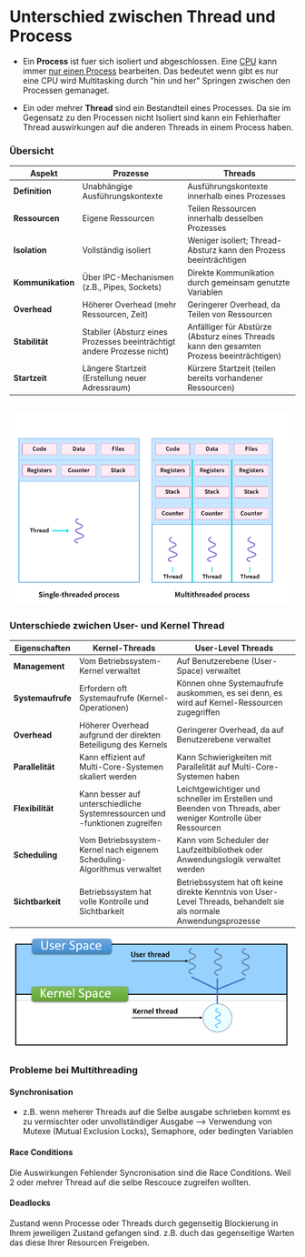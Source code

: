 

# Unterschied zwischen Thread und Process 
- Ein **Process** ist fuer sich isoliert und abgeschlossen. Eine <u>CPU</u> kann immer <u>nur einen Process</u> bearbeiten. Das bedeutet wenn gibt es nur eine CPU wird Multitasking durch "hin und her" Springen zwischen den Processen gemanaget.

- Ein oder mehrer **Thread** sind ein Bestandteil eines Processes. Da sie im Gegensatz zu den Processen nicht Isoliert sind kann ein Fehlerhafter Thread auswirkungen auf die anderen Threads in einem Process haben. 

### Übersicht 


| Aspekt               | Prozesse                                    | Threads                                   |
|----------------------|---------------------------------------------|-------------------------------------------|
| **Definition**       | Unabhängige Ausführungskontexte             | Ausführungskontexte innerhalb eines Prozesses|
| **Ressourcen**       | Eigene Ressourcen                           | Teilen Ressourcen innerhalb desselben Prozesses|
| **Isolation**        | Vollständig isoliert                        | Weniger isoliert; Thread-Absturz kann den Prozess beeinträchtigen|
| **Kommunikation**    | Über IPC-Mechanismen (z.B., Pipes, Sockets) | Direkte Kommunikation durch gemeinsam genutzte Variablen|
| **Overhead**         | Höherer Overhead (mehr Ressourcen, Zeit)     | Geringerer Overhead, da Teilen von Ressourcen|
| **Stabilität**       | Stabiler (Absturz eines Prozesses beeinträchtigt andere Prozesse nicht)| Anfälliger für Abstürze (Absturz eines Threads kann den gesamten Prozess beeinträchtigen)|
| **Startzeit**        | Längere Startzeit (Erstellung neuer Adressraum)| Kürzere Startzeit (teilen bereits vorhandener Ressourcen)|

![Process vs Thread](pic/Proccec_vs_thread.png)
---

### Unterschiede zwichen User- und Kernel Thread

| Eigenschaften          | Kernel-Threads                               | User-Level Threads                            |
|------------------------|----------------------------------------------|-----------------------------------------------|
| **Management**         | Vom Betriebssystem-Kernel verwaltet         | Auf Benutzerebene (User-Space) verwaltet      |
| **Systemaufrufe**      | Erfordern oft Systemaufrufe (Kernel-Operationen) | Können ohne Systemaufrufe auskommen, es sei denn, es wird auf Kernel-Ressourcen zugegriffen | 
| **Overhead**           | Höherer Overhead aufgrund der direkten Beteiligung des Kernels | Geringerer Overhead, da auf Benutzerebene verwaltet |
| **Parallelität**       | Kann effizient auf Multi-Core-Systemen skaliert werden | Kann Schwierigkeiten mit Parallelität auf Multi-Core-Systemen haben |
| **Flexibilität**       | Kann besser auf unterschiedliche Systemressourcen und -funktionen zugreifen | Leichtgewichtiger und schneller im Erstellen und Beenden von Threads, aber weniger Kontrolle über Ressourcen |
| **Scheduling**         | Vom Betriebssystem-Kernel nach eigenem Scheduling-Algorithmus verwaltet | Kann vom Scheduler der Laufzeitbibliothek oder Anwendungslogik verwaltet werden |
| **Sichtbarkeit**        | Betriebssystem hat volle Kontrolle und Sichtbarkeit | Betriebssystem hat oft keine direkte Kenntnis von User-Level Threads, behandelt sie als normale Anwendungsprozesse |

![user- vs kernel thread](pic/user_vs_kernel_thread.png)


### Probleme bei Multithreading

#### Synchronisation
- z.B. wenn meherer Threads auf die Selbe ausgabe schrieben kommt es zu vermischter oder unvollständiger Ausgabe --> Verwendung von Mutexe (Mutual Exclusion Locks), Semaphore, oder bedingten Variablen

#### Race Conditions 
Die Auswirkungen Fehlender Syncronisation sind die Race Conditions. Weil 2 oder mehrer Thread auf die selbe Rescouce zugreifen wollten. 

#### Deadlocks
Zustand wenn Processe oder Threads durch gegenseitig Blockierung in Ihrem jeweiligen Zustand gefangen sind. z.B. duch das gegenseitige Warten das diese Ihrer Resourcen Freigeben. 
